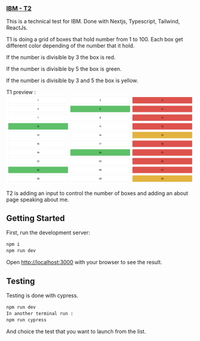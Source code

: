 ### [IBM - T2](https://ibm-4yujkq3kt-pikooli.vercel.app/)

This is a technical test for IBM. 
Done with Nextjs, Typescript, Tailwind, ReactJs.

T1 is doing a grid of boxes that hold number from 1 to 100.
Each box get different color depending of the number that it hold.

If the number is divisible by 3 the box is red.

If the number is divisible by 5 the box is green.

If the number is divisible by 3 and 5 the box is yellow​.

T1 preview :
![preview](./screen.png)

T2 is adding an input to control the number of boxes and adding an about page speaking about me.

## Getting Started

First, run the development server:

```bash
npm i
npm run dev
```

Open [http://localhost:3000](http://localhost:3000) with your browser to see the result.

## Testing

Testing is done with cypress.

```bash
npm run dev
In another terminal run :
npm run cypress
```

And choice the test that you want to launch from the list.
